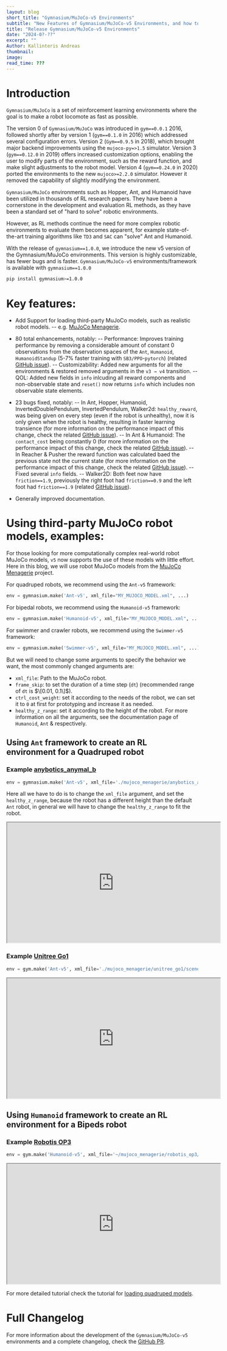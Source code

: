 ```yaml
---
layout: blog
short_title: "Gymnasium/MuJoCo-v5 Environments"
subtitle: "New Features of Gymnasium/MuJoCo-v5 Environments, and how to load third-party models"
title: "Release Gymnasium/MuJoCo-v5 Environments"
date: "2024-0?-??"
excerpt: ""
Author: Kallinteris Andreas
thumbnail: 
image: 
read_time: ???
---
```



# Introduction
`Gymnasium/MuJoCo` is a set of reinforcement learning environments where the goal is to make a robot locomote as fast as possible.

The version 0 of `Gymnasium/MuJoCo` was introduced in `gym==0.0.1` 2016,
followed shortly after by version 1 (`gym==0.1.0` in 2016) which addressed several configuration errors.
Version 2 (`Gym==0.9.5` in 2018), which brought major backend improvements using the `mujoco-py=>1.5` simulator. 
Version 3 (`gym==0.12.0` in 2019) offers increased customization options, enabling the user to modify parts of the environment, such as the reward function, and make slight adjustments to the robot model.
Version 4 (`gym==0.24.0` in 2020)  ported the environments to the new `mujoco>=2.2.0` simulator. However it removed the capability of slightly modifying the environment.

`Gymnasium/MuJoCo` environments such as Hopper, Ant, and Humanoid have been utilized in thousands of RL research papers. They have been a cornerstone in the development and evaluation RL methods, as they have been a standard set of "hard to solve" robotic environments.

However, as RL methods continue the need for more complex robotic environments to evaluate them becomes apparent, for example state-of-the-art training algorithms like `TD3` and `SAC` can "solve" Ant and Humanoid.  

With the release of `gymnasium==1.0.0`, we introduce the new v5 version of the Gymnasium/MuJoCo environments. This version is highly customizable, has fewer bugs and is faster.
`Gymnasium/MuJoCo-v5` environments/framework is available with `gymnasium==1.0.0`
```sh
pip install gymnasium>=1.0.0
```

# Key features:
- Add Support for loading third-party MuJoCo models, such as realistic robot models.
-- e.g. [MuJoCo Menagerie](https://github.com/deepmind/mujoco_menagerie).
<!--
[MyoSim](https://github.com/facebookresearch/myosuite)
-->

- 80 total enhancements, notably:
-- Performance: Improves training performance by removing a considerable amount of constant 0 observations from the observation spaces of the `Ant`, `Humanoid`, `HumanoidStandup` (5-7% faster training with `SB3/PPO`-`pytorch`) (related [GitHub issue](https://github.com/Farama-Foundation/Gymnasium/issues/204)).
-- Customizability: Added new arguments for all the environments & restored removed arguments in the `v3 → v4` transition.
-- QOL: Added new fields in `info` inlcuding all reward components and non-observable state and `reset()` now returns `info` which includes non observable state elements.

- 23 bugs fixed, notably:
-- In Ant, Hopper, Humanoid, InvertedDoublePendulum, InvertedPendulum, Walker2d: `healthy_reward`, was being given on every step (even if the robot is unhealthy), now it is only given when the robot is healthy,  resulting in faster learning transience (for more information on the performance impact of this change, check the related [GitHub issue](https://github.com/Farama-Foundation/Gymnasium/issues/526)).
-- In Ant & Humanoid: The `contact_cost` being constantly 0 (for more information on the performance impact of this change, check the related [GitHub issue](https://github.com/Farama-Foundation/Gymnasium/issues/504)).
-- In Reacher & Pusher the reward function was calculated baed the previous state not the current state (for more information on the performance impact of this change, check the related [GitHub issue](https://github.com/Farama-Foundation/Gymnasium/issues/821)).
-- Fixed several `info` fields.
-- Walker2D: Both feet now have `friction==1.9`, previously the right foot had `friction==0.9` and the left foot had `friction==1.9` (related [GitHub issue](https://github.com/Farama-Foundation/Gymnasium/issues/477)).

- Generally improved documentation.



# Using third-party MuJoCo robot models, examples:
For those looking for more computationally complex real-world robot MuJoCo models, `v5` now supports the use of these models with little effort.
Here in this blog, we will use robot MuJoCo models from the [MuJoCo Menagerie](https://github.com/deepmind/mujoco_menagerie) project.

For quadruped robots, we recommend using the `Ant-v5` framework:
```py
env = gymnasium.make('Ant-v5', xml_file="MY_MUJOCO_MODEL.xml", ...)
```
For bipedal robots, we recommend using the `Humanoid-v5` framework:
```py
env = gymnasium.make('Humanoid-v5', xml_file="MY_MUJOCO_MODEL.xml", ...)
```
For swimmer and crawler robots, we recommend using the `Swimmer-v5` framework:
```py
env = gymnasium.make('Swimmer-v5', xml_file="MY_MUJOCO_MODEL.xml", ...)
```

But we will need to change some arguments to specify the behavior we want, the most commonly changed arguments are:
- `xml_file`: Path to the MuJoCo robot.
- `frame_skip`: to set the duration of a time step (`dt`) (recommended range of `dt` is $\[0.01, 0.1\]$). 
- `ctrl_cost_weight`: set it according to the needs of the robot, we can set it to `0` at first for prototyping and increase it as needed.
- `healthy_z_range`: set it according to the height of the robot.
For more information on all the arguments, see the documentation page of `Humanoid`, `Ant` & respectively.

## Using `Ant` framework to create an RL environment for a Quadruped robot

### Example [anybotics_anymal_b](https://github.com/deepmind/mujoco_menagerie/blob/main/anybotics_anymal_b/README.md)
```py
env = gymnasium.make('Ant-v5', xml_file='./mujoco_menagerie/anybotics_anymal_b/scene.xml', ctrl_cost_weight=0.001, healthy_z_range=(0.48, 0.68), render_mode='human')
```
Here all we have to do is to change the `xml_file` argument, and set the `healthy_z_range`, because the robot has a different height than the default `Ant` robot, in general we will have to change the `healthy_z_range` to fit the robot.

<iframe id="odysee-iframe" width="560" height="315" src="https://odysee.com/$/embed/@Kallinteris-Andreas:7/ANYmal_B_trained_using_SAC_on_gymnasium_mujoco-v5_framework:1?r=6fn5jA9uZQUZXGKVpwtqjz1eyJcS3hj3" allowfullscreen></iframe>
 
 ### Example [Unitree Go1](https://github.com/deepmind/mujoco_menagerie/blob/main/unitree_go1/README.md)
```py
env = gym.make('Ant-v5', xml_file='./mujoco_menagerie/unitree_go1/scene.xml', healthy_z_range=(0.195, 0.75), ctrl_cost_weight=0.05)
```
<iframe id="odysee-iframe" width="560" height="315" src="https://odysee.com/$/embed/@Kallinteris-Andreas:7/Unitree_Go1_trained_using_SAC_on_gymnasium_mujoco-v5_framework:5?r=6fn5jA9uZQUZXGKVpwtqjz1eyJcS3hj3" allowfullscreen></iframe>

## Using `Humanoid` framework to create an RL environment for a Bipeds robot


### Example [Robotis OP3](https://github.com/deepmind/mujoco_menagerie/blob/main/robotis_op3/README.md)
```py
env = gym.make('Humanoid-v5', xml_file='~/mujoco_menagerie/robotis_op3/scene.xml', healthy_z_range=(0.275, 0.5), include_cinert_in_observation=False, include_cvel_in_observation=False, include_qfrc_actuator_in_observation=False, include_cfrc_ext_in_observation=False, ctrl_cost_weight=0, contact_cost_weight=0)
```

<iframe id="odysee-iframe" width="560" height="315" src="https://odysee.com/$/embed/@Kallinteris-Andreas:7/Robotis_OP3_trained_using_PPO_on_gymnasium_mujoco-v5_framework:d?r=6fn5jA9uZQUZXGKVpwtqjz1eyJcS3hj3" allowfullscreen></iframe>

For more detailed tutorial check the tutorial for [loading quadruped models](https://gymnasium.farama.org/main/tutorials/gymnasium_basics/load_quadruped_model/).



# Full Changelog
For more information about the development of the `Gymnasium/MuJoCo-v5` environments and a complete changelog, check the [GitHub PR](https://github.com/Farama-Foundation/Gymnasium/pull/572).
